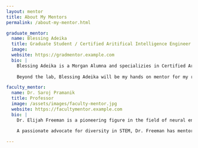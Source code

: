 ```yaml
---
layout: mentor
title: About My Mentors
permalink: /about-my-mentor.html

graduate_mentor:
  name: Blessing Adeika 
  title: Graduate Student / Certified Aritifical Intelligence Engineer
  image: 
  website: https://gradmentor.example.com
  bio: |
    Blessing Adeika is a Morgan Alumna and specializies in Certified Artifical Intelligence Enginerring. She is a highly movivated data scientist with a background in deeping learning, machine learning and web development. As a data scientist she strives to contribute to cutting - edge projects and solving complex problems using advanced analytical techniques 
    
    Beyond the lab, Blessing Adeika will be my hands on mentor for my research project "Trustworthy Multimodal Ai for Skin Cancer Detection" summer project. 

faculty_mentor:
  name: Dr. Saroj Pramanik
  title: Professor 
  image: /assets/images/faculty-mentor.jpg
  website: https://facultymentor.example.com
  bio: |
    Dr. Elijah Freeman is a pioneering figure in the field of neural engineering and robotics. With over four decades of experience in academia and research, his work has focused on developing accessible brain-computer interface systems and exploring how robotics can enhance human capability.
    
    A passionate advocate for diversity in STEM, Dr. Freeman has mentored dozens of underrepresented students and continues to inspire the next generation of researchers and technologists through his leadership and legacy.

---
```

